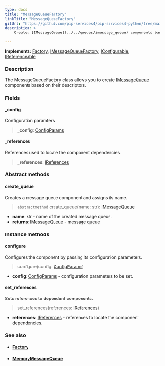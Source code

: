 ```yaml
---
type: docs
title: "MessageQueueFactory"
linkTitle: "MessageQueueFactory"
gitUrl: "https://github.com/pip-services4/pip-services4-python/tree/main/pip-services4-messaging-python"
description: >
    Creates [IMessageQueue](../../queues/imessage_queue) components based on their descriptors.
   
---
```


**Implements:** [Factory](../../../components/build/factory), [IMessageQueueFactory](../imessage_queue_factory), [IConfigurable](../../../components/config/iconfigurable), [IReferenceable](../../../components/refer/ireferenceable)

### Description

The MessageQueueFactory class allows you to create [IMessageQueue](../../queues/imessage_queue) components based on their descriptors.

### Fields

<span class="hide-title-link">

#### _config
Configuration paramters

> **_config**: [ConfigParams](../../../components/config/config_params)

#### _references
References used to locate the component dependencies
> **_references**: [IReferences](../../../components/refer/ireferences) 

</span>

### Abstract methods

#### create_queue
Creates a message queue component and assigns its name.

> `abstractmethod` create_queue(name: str):  [IMessageQueue](../../queues/imessage_queue)

- **name**: str - name of the created message queue.
- **returns**: [IMessageQueue](../../queues/imessage_queue) - message queue

### Instance methods

#### configure
Configures the component by passing its configuration parameters.

> configure(config: [ConfigParams](../../../components/config/config_params))

- **config**: [ConfigParams](../../../components/config/config_params) -  configuration parameters to be set.

#### set_references
Sets references to dependent components.

> set_references(references: [IReferences](../../../components/refer/ireferences))

- **references**: [IReferences](../../../components/refer/ireferences) - references to locate the component dependencies.


### See also
- #### [Factory](../../../components/build/factory)
- #### [MemoryMessageQueue](../../queues/message_queue)

